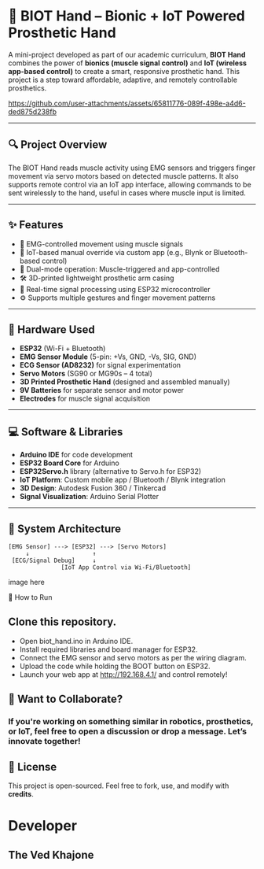 # 🤖 BIOT Hand – Bionic + IoT Powered Prosthetic Hand

A mini-project developed as part of our academic curriculum, **BIOT Hand** combines the power of **bionics (muscle signal control)** and **IoT (wireless app-based control)** to create a smart, responsive prosthetic hand. This project is a step toward affordable, adaptive, and remotely controllable prosthetics.


https://github.com/user-attachments/assets/65811776-089f-498e-a4d6-ded875d238fb


---

## 🔍 Project Overview

The BIOT Hand reads muscle activity using EMG sensors and triggers finger movement via servo motors based on detected muscle patterns. It also supports remote control via an IoT app interface, allowing commands to be sent wirelessly to the hand, useful in cases where muscle input is limited.

---

## ✨ Features

- 🎯 EMG-controlled movement using muscle signals
- 📱 IoT-based manual override via custom app (e.g., Blynk or Bluetooth-based control)
- 🔄 Dual-mode operation: Muscle-triggered and app-controlled
- 🛠️ 3D-printed lightweight prosthetic arm casing
- 💪 Real-time signal processing using ESP32 microcontroller
- ⚙️ Supports multiple gestures and finger movement patterns

---

## 🧰 Hardware Used

- **ESP32** (Wi-Fi + Bluetooth)
- **EMG Sensor Module** (5-pin: +Vs, GND, -Vs, SIG, GND)
- **ECG Sensor (AD8232)** for signal experimentation
- **Servo Motors** (SG90 or MG90s – 4 total)
- **3D Printed Prosthetic Hand** (designed and assembled manually)
- **9V Batteries** for separate sensor and motor power
- **Electrodes** for muscle signal acquisition

---

## 💻 Software & Libraries

- **Arduino IDE** for code development
- **ESP32 Board Core** for Arduino
- **ESP32Servo.h** library (alternative to Servo.h for ESP32)
- **IoT Platform**: Custom mobile app / Bluetooth / Blynk integration
- **3D Design**: Autodesk Fusion 360 / Tinkercad
- **Signal Visualization**: Arduino Serial Plotter

---

## 🧪 System Architecture

```plaintext
[EMG Sensor] ---> [ESP32] ---> [Servo Motors]
     ↓                  ↑
 [ECG/Signal Debug]     ↓
               [IoT App Control via Wi-Fi/Bluetooth]
```

 image here

 
🚀 How to Run
## Clone this repository.
- Open biot_hand.ino in Arduino IDE.
- Install required libraries and board manager for ESP32.
- Connect the EMG sensor and servo motors as per the wiring diagram.
- Upload the code while holding the BOOT button on ESP32.
- Launch your web app at http://192.168.4.1/ and control remotely!

## 📩 Want to Collaborate?
### If you're working on something similar in robotics, prosthetics, or IoT, feel free to open a discussion or drop a message. Let’s innovate together!

## 📜 License
This project is open-sourced. Feel free to fork, use, and modify with **credits**.

# Developer
## The Ved Khajone

